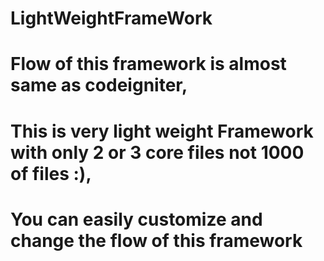 # LightWeightFrameWork
# Flow of this framework is almost same as codeigniter, 
# This is very light weight Framework  with only  2 or 3 core files not 1000 of files :),
# You can easily customize and change the flow of this framework
